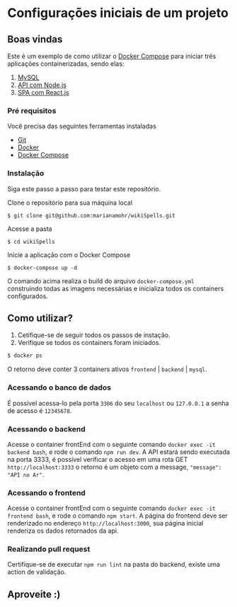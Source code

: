 # Configurações iniciais de um projeto

## Boas vindas

Este é um exemplo de como utilizar o [Docker Compose](https://docs.docker.com/compose/install/) para iniciar três aplicações containerizadas, sendo elas:

1. [MySQL](https://www.mysql.com/)
2. [API com Node.js](https://nodejs.org/en/)
3. [SPA com React.js](https://reactjs.org/)

### Pré requisitos

Você precisa das seguintes ferramentas instaladas

- [Git](https://git-scm.com/book/en/v2/Getting-Started-Installing-Git)
- [Docker](https://docs.docker.com/engine/install/ubuntu/)
- [Docker Compose](https://docs.docker.com/compose/install/)

### Instalação

Siga este passo a passo para testar este repositório.

Clone o repositório para sua máquina local

```
$ git clone git@github.com:marianamohr/wikiSpells.git
```

Acesse a pasta

```
$ cd wikiSpells
```

Inicie a aplicação com o Docker Compose

```
$ docker-compose up -d
```

O comando acima realiza o build do arquivo `docker-compose.yml` construindo todas as imagens necessárias e inicializa todos os containers configurados.

## Como utilizar?

1. Cetifique-se de seguir todos os passos de instação.
2. Verifique se todos os containers foram iniciados.

```sh
$ docker ps
```

O retorno deve conter 3 containers ativos `frontend` | `backend` | `mysql`.

### Acessando o banco de dados

É possível acessa-lo pela porta `3306` do seu `localhost` ou `127.0.0.1` a senha de acesso é `12345678`.

### Acessando o backend

Acesse o container frontEnd com o seguinte comando `docker exec -it backend bash`, e rode o comando `npm run dev`. A API estará sendo executada na porta 3333, é possível verificar o acesso em uma rota GET `http://localhost:3333` o retorno é um objeto com a message,
`"message": "API no Ar"`.

### Acessando o frontend

Acesse o container frontEnd com o seguinte comando `docker exec -it frontend bash`, e rode o comando `npm start`. A página do frontend deve ser renderizado no endereço `http://localhost:3000`, sua página inicial renderiza os dados retornados da api.

### Realizando pull request

Certifique-se de executar `npm run lint` na pasta do backend, existe uma action de validação.

## Aproveite :)
